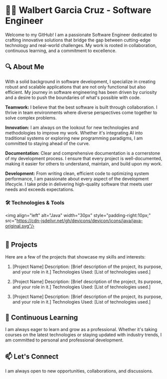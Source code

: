 # 👨‍💻 Walbert Garcia Cruz - Software Engineer
Welcome to my GitHub! I am a passionate Software Engineer dedicated to crafting innovative solutions that bridge the gap between cutting-edge technology and real-world challenges. My work is rooted in collaboration, continuous learning, and a commitment to excellence.

## 🔍 About Me
With a solid background in software development, I specialize in creating robust and scalable applications that are not only functional but also efficient. My journey in software engineering has been driven by curiosity and a desire to push the boundaries of what's possible with code.

**Teamwork:** I believe that the best software is built through collaboration. I thrive in team environments where diverse perspectives come together to solve complex problems.

**Innovation:** I am always on the lookout for new technologies and methodologies to improve my work. Whether it's integrating AI into traditional systems or exploring new programming paradigms, I am committed to staying ahead of the curve.

**Documentation:** Clear and comprehensive documentation is a cornerstone of my development process. I ensure that every project is well-documented, making it easier for others to understand, maintain, and build upon my work.

**Development:** From writing clean, efficient code to optimizing system performance, I am passionate about every aspect of the development lifecycle. I take pride in delivering high-quality software that meets user needs and exceeds expectations.

### 🛠️ Technologies & Tools

<img align="left" alt="Java" width="30px" style="padding-right:10px;" src="https://cdn-jsdelivr.net/gh/devicons/devicon/icons/java/java-original.svg"/›


#
## 🚀 Projects
Here are a few of the projects that showcase my skills and interests:

1. [Project Name]
Description: [Brief description of the project, its purpose, and your role in it.]
Technologies Used: [List of technologies used.]

2. [Project Name]
Description: [Brief description of the project, its purpose, and your role in it.]
Technologies Used: [List of technologies used.]

3. [Project Name]
Description: [Brief description of the project, its purpose, and your role in it.]
Technologies Used: [List of technologies used.]

## 🌱 Continuous Learning
I am always eager to learn and grow as a professional. Whether it's taking courses on the latest technologies or staying updated with industry trends, I am committed to personal and professional development.

## 📫 Let's Connect
I am always open to new opportunities, collaborations, and discussions. 
